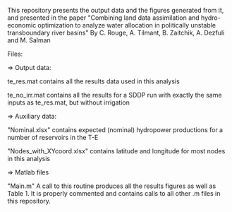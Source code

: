 This repository presents the output data and the figures generated from it, and presented in
the paper "Combining land data assimilation and hydro-economic optimization to analyze water allocation 
in politically unstable transboundary river basins"
By C. Rouge, A. Tilmant, B. Zaitchik, A. Dezfuli and M. Salman

Files:

=> Output data:

te_res.mat 
contains all the results data used in this analysis

te_no_irr.mat 
contains all the results for a SDDP run with exactly the same inputs as te_res.mat, but without irrigation

=> Auxiliary data:

"Nominal.xlsx" contains expected (nominal) hydropower productions for a number of reservoirs in the T-E

"Nodes_with_XYcoord.xlsx" contains latitude and longitude for most nodes in this analysis

=> Matlab files

"Main.m" 
A call to this routine produces all the results figures as well as Table 1.
It is properly commented and contains calls to all other .m files in this repository.
